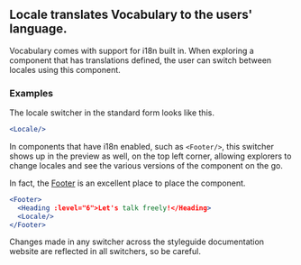 ## Locale translates Vocabulary to the users' language.

Vocabulary comes with support for i18n built in. When exploring a component that
has translations defined, the user can switch between locales using this 
component.

### Examples

The locale switcher in the standard form looks like this.

```jsx { "props": { "className": "no-i18n" } }
<Locale/>
``` 

In components that have i18n enabled, such as `<Footer/>`, this switcher shows
up in the preview as well, on the top left corner, allowing explorers to change 
locales and see the various versions of the component on the go.

In fact, the [Footer](#/Patterns/Footer) is an excellent place to place the 
component. 

```jsx
<Footer>
  <Heading :level="6">Let's talk freely!</Heading>
  <Locale/>
</Footer>
```

Changes made in any switcher across the styleguide documentation website are 
reflected in all switchers, so be careful.
